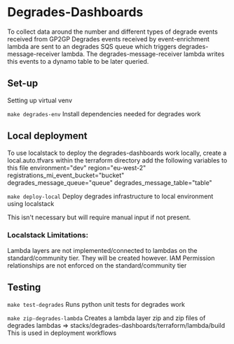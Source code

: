 # Degrades-Dashboards
To collect data around the number and different types of degrade events received from GP2GP
Degrades events received by event-enrichment lambda are sent to an degrades SQS queue which triggers degrades-message-receiver lambda.
The degrades-message-receiver lambda writes this events to a dynamo table to be later queried.


## Set-up

Setting up virtual venv

`make degrades-env`
Install dependencies needed for degrades work


## Local deployment

To use localstack to deploy the degrades-dashboards work locally, create a local.auto.tfvars within the terraform directory
add the following variables to this file
environment="dev"
region="eu-west-2"
registrations_mi_event_bucket="bucket"
degrades_message_queue="queue"
degrades_message_table="table"

`make deploy-local`
Deploy degrades infrastructure to local environment using localstack

This isn't necessary but will require manual input if not present.
### Localstack Limitations:
Lambda layers are not implemented/connected to lambdas on the standard/community tier. 
They will be created however.
IAM Permission relationships are not enforced on the standard/community tier

## Testing

`make test-degrades`
Runs python unit tests for degrades work



`make zip-degrades-lambda`
Creates a lambda layer zip and zip files of degrades lambdas => stacks/degrades-dashboards/terraform/lambda/build
This is used in deployment workflows